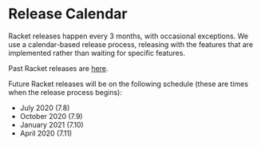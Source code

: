 # Release Calendar

Racket releases happen every 3 months, with occasional exceptions. We use a calendar-based release process, releasing with the features that are implemented rather than waiting for specific features.

Past Racket releases are [here](http://download.racket-lang.org/all-versions.html).

Future Racket releases will be on the following schedule (these are times when the release process begins):

* July 2020 (7.8)
* October 2020 (7.9)
* January 2021 (7.10)
* April 2020 (7.11)
